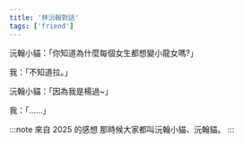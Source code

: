```yaml
---
title: '林沅翰對話'
tags: ['friend']
---
```

沅翰小貓：「你知道為什麼每個女生都想變小龍女嗎?」

我：「不知道拉。」

沅翰小貓：「因為我是楊過~」

我：「......」

:::note 來自 2025 的感想
那時候大家都叫沅翰小貓、沅翰貓。
:::
